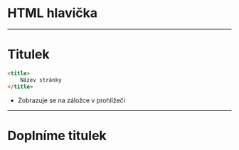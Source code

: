 <!-- .slide: data-state="c-slide-inter" -->

# HTML hlavička

---

# Titulek

```html
<title>
	Název stránky
</title>
```
<!-- .element: class="c-text-xl stretch" contenteditable="true" -->

>>>
* Zobrazuje se na záložce v prohlížeči

---

<!-- .slide: data-state="c-slide-task" -->

# Doplníme titulek
